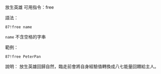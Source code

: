 放生英雄
可用指令：free

語法：
```
87!free name
```
`name` 不含空格的字串

範例：
```
87!free PeterPan
```
說明：
放生英雄回歸自然，臨走前會將自身經驗值轉換成八七能量回饋給主人。
